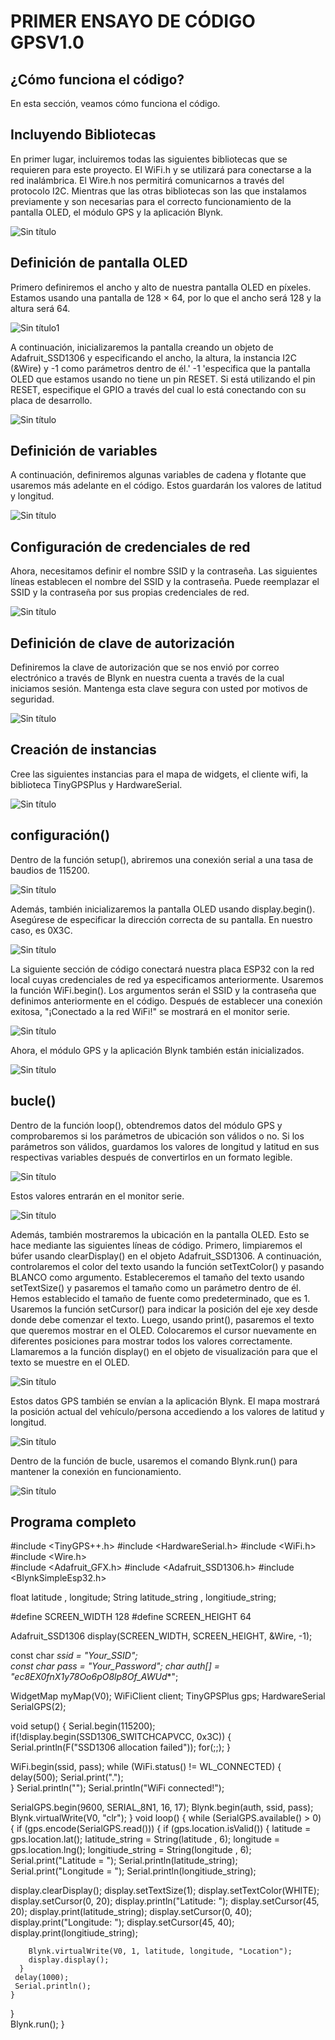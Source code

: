 # PRIMER ENSAYO DE CÓDIGO GPSV1.0
## ¿Cómo funciona el código?
En esta sección, veamos cómo funciona el código.

## Incluyendo Bibliotecas
En primer lugar, incluiremos todas las siguientes bibliotecas que se requieren para este proyecto. El WiFi.h y se utilizará para conectarse a la red inalámbrica. El Wire.h nos permitirá comunicarnos a través del protocolo I2C. Mientras que las otras bibliotecas son las que instalamos previamente y son necesarias para el correcto funcionamiento de la pantalla OLED, el módulo GPS y la aplicación Blynk.

![Sin título](https://github.com/ISPC-TST-ARQUITECTURA-Y-CONECTIVIDAD/tareafinal-grupo-4/assets/106171748/ee48ddc6-886d-4aa4-9fa8-bf7620386752)

## Definición de pantalla OLED
Primero definiremos el ancho y alto de nuestra pantalla OLED en píxeles. Estamos usando una pantalla de 128 × 64, por lo que el ancho será 128 y la altura será 64.

![Sin título1](https://github.com/ISPC-TST-ARQUITECTURA-Y-CONECTIVIDAD/tareafinal-grupo-4/assets/106171748/b4b9db61-f86f-40d4-9942-eed82af13fa1)

A continuación, inicializaremos la pantalla creando un objeto de Adafruit_SSD1306 y especificando el ancho, la altura, la instancia I2C (&Wire) y -1 como parámetros dentro de él.' -1 'especifica que la pantalla OLED que estamos usando no tiene un pin RESET. Si está utilizando el pin RESET, especifique el GPIO a través del cual lo está conectando con su placa de desarrollo.

![Sin título](https://github.com/ISPC-TST-ARQUITECTURA-Y-CONECTIVIDAD/tareafinal-grupo-4/assets/106171748/dbd1f031-e360-47cc-814f-88b49cd829a1)

## Definición de variables
A continuación, definiremos algunas variables de cadena y flotante que usaremos más adelante en el código. Estos guardarán los valores de latitud y longitud.

![Sin título](https://github.com/ISPC-TST-ARQUITECTURA-Y-CONECTIVIDAD/tareafinal-grupo-4/assets/106171748/ee4fe0af-7721-45a7-9274-c78135036921)

## Configuración de credenciales de red
Ahora, necesitamos definir el nombre SSID y la contraseña. Las siguientes líneas establecen el nombre del SSID y la contraseña. Puede reemplazar el SSID y la contraseña por sus propias credenciales de red.

![Sin título](https://github.com/ISPC-TST-ARQUITECTURA-Y-CONECTIVIDAD/tareafinal-grupo-4/assets/106171748/b2e0cf20-e0f8-4f3e-94ee-e0307869d7b2)

## Definición de clave de autorización
Definiremos la clave de autorización que se nos envió por correo electrónico a través de Blynk en nuestra cuenta a través de la cual iniciamos sesión. Mantenga esta clave segura con usted por motivos de seguridad.

![Sin título](https://github.com/ISPC-TST-ARQUITECTURA-Y-CONECTIVIDAD/tareafinal-grupo-4/assets/106171748/534cea51-f5e7-4143-84dc-9a91a0a49470)

## Creación de instancias
Cree las siguientes instancias para el mapa de widgets, el cliente wifi, la biblioteca TinyGPSPlus y HardwareSerial.

![Sin título](https://github.com/ISPC-TST-ARQUITECTURA-Y-CONECTIVIDAD/tareafinal-grupo-4/assets/106171748/44f3a946-b0f9-4c80-8095-31359c60bec4)

## configuración()
Dentro de la función setup(), abriremos una conexión serial a una tasa de baudios de 115200.

![Sin título](https://github.com/ISPC-TST-ARQUITECTURA-Y-CONECTIVIDAD/tareafinal-grupo-4/assets/106171748/3bd2664f-6522-485d-a312-609b1788f1eb)

Además, también inicializaremos la pantalla OLED usando display.begin(). Asegúrese de especificar la dirección correcta de su pantalla. En nuestro caso, es 0X3C.

![Sin título](https://github.com/ISPC-TST-ARQUITECTURA-Y-CONECTIVIDAD/tareafinal-grupo-4/assets/106171748/a26f4510-d815-4da6-873e-f5898ca5971a)

La siguiente sección de código conectará nuestra placa ESP32 con la red local cuyas credenciales de red ya especificamos anteriormente. Usaremos la función WiFi.begin(). Los argumentos serán el SSID y la contraseña que definimos anteriormente en el código. Después de establecer una conexión exitosa, "¡Conectado a la red WiFi!" se mostrará en el monitor serie.

![Sin título](https://github.com/ISPC-TST-ARQUITECTURA-Y-CONECTIVIDAD/tareafinal-grupo-4/assets/106171748/60efe4f9-ece0-4a3b-af06-808735409d37)

Ahora, el módulo GPS y la aplicación Blynk también están inicializados.

![Sin título](https://github.com/ISPC-TST-ARQUITECTURA-Y-CONECTIVIDAD/tareafinal-grupo-4/assets/106171748/3300eede-d799-4c76-bfb8-854791a81717)

## bucle()
Dentro de la función loop(), obtendremos datos del módulo GPS y comprobaremos si los parámetros de ubicación son válidos o no. Si los parámetros son válidos, guardamos los valores de longitud y latitud en sus respectivas variables después de convertirlos en un formato legible.

![Sin título](https://github.com/ISPC-TST-ARQUITECTURA-Y-CONECTIVIDAD/tareafinal-grupo-4/assets/106171748/12d13c1a-a84d-444d-9ba1-555e13ee68ff)

Estos valores entrarán en el monitor serie.

![Sin título](https://github.com/ISPC-TST-ARQUITECTURA-Y-CONECTIVIDAD/tareafinal-grupo-4/assets/106171748/275d016d-f33d-4cd7-819d-9f21b60ef50e)

Además, también mostraremos la ubicación en la pantalla OLED. Esto se hace mediante las siguientes líneas de código.
Primero, limpiaremos el búfer usando clearDisplay() en el objeto Adafruit_SSD1306. A continuación, controlaremos el color del texto usando la función setTextColor() y pasando BLANCO como argumento. Estableceremos el tamaño del texto usando setTextSize() y pasaremos el tamaño como un parámetro dentro de él. Hemos establecido el tamaño de fuente como predeterminado, que es 1. Usaremos la función setCursor() para indicar la posición del eje xey desde donde debe comenzar el texto. Luego, usando print(), pasaremos el texto que queremos mostrar en el OLED. Colocaremos el cursor nuevamente en diferentes posiciones para mostrar todos los valores correctamente. Llamaremos a la función display() en el objeto de visualización para que el texto se muestre en el OLED.

![Sin título](https://github.com/ISPC-TST-ARQUITECTURA-Y-CONECTIVIDAD/tareafinal-grupo-4/assets/106171748/17be51e5-6042-4833-9ec5-b097e6cf273d)

Estos datos GPS también se envían a la aplicación Blynk. El mapa mostrará la posición actual del vehículo/persona accediendo a los valores de latitud y longitud.

![Sin título](https://github.com/ISPC-TST-ARQUITECTURA-Y-CONECTIVIDAD/tareafinal-grupo-4/assets/106171748/b4a78e8b-36c4-4f18-8338-6d326c0e6839)

Dentro de la función de bucle, usaremos el comando Blynk.run() para mantener la conexión en funcionamiento.

![Sin título](https://github.com/ISPC-TST-ARQUITECTURA-Y-CONECTIVIDAD/tareafinal-grupo-4/assets/106171748/530f2e79-7c47-4cbf-b566-56735ca80a40)

## Programa completo
 #include <TinyGPS++.h>
 #include <HardwareSerial.h>
 #include <WiFi.h>
 #include <Wire.h>               
 #include <Adafruit_GFX.h>
 #include <Adafruit_SSD1306.h> 
 #include <BlynkSimpleEsp32.h>

float latitude , longitude;
String  latitude_string , longitiude_string;

#define SCREEN_WIDTH 128 
#define SCREEN_HEIGHT 64  

Adafruit_SSD1306 display(SCREEN_WIDTH, SCREEN_HEIGHT, &Wire, -1);

const char *ssid =  "Your_SSID";     
const char *pass =  "Your_Password"; 
char auth[] = "ec8EX0fnX1y78Oo6pO8lp8Of_AWUd***"; 

WidgetMap myMap(V0); 
WiFiClient client;
TinyGPSPlus gps;
HardwareSerial SerialGPS(2);


void setup()
{
  Serial.begin(115200);
if(!display.begin(SSD1306_SWITCHCAPVCC, 0x3C)) { 
    Serial.println(F("SSD1306 allocation failed"));
    for(;;);
  }
  
  WiFi.begin(ssid, pass);
  while (WiFi.status() != WL_CONNECTED)
  {
    delay(500);
    Serial.print(".");             
  }
  Serial.println("");
  Serial.println("WiFi connected!");

  SerialGPS.begin(9600, SERIAL_8N1, 16, 17);
  Blynk.begin(auth, ssid, pass);
  Blynk.virtualWrite(V0, "clr"); 
}
void loop()
{
  while (SerialGPS.available() > 0) {
    if (gps.encode(SerialGPS.read()))
    {
      if (gps.location.isValid())
      {
        latitude = gps.location.lat();
        latitude_string = String(latitude , 6);
        longitude = gps.location.lng();
        longitiude_string = String(longitude , 6);
        Serial.print("Latitude = ");
        Serial.println(latitude_string);
        Serial.print("Longitude = ");
        Serial.println(longitiude_string);
        
  display.clearDisplay();
  display.setTextSize(1);
  display.setTextColor(WHITE);
  display.setCursor(0, 20);
  display.println("Latitude: ");
  display.setCursor(45, 20);
  display.print(latitude_string);
  display.setCursor(0, 40);
  display.print("Longitude: ");
  display.setCursor(45, 40);
  display.print(longitiude_string);
 
        Blynk.virtualWrite(V0, 1, latitude, longitude, "Location");
        display.display();
      }
     delay(1000);
     Serial.println();  
    }
  }  
  Blynk.run();
}




